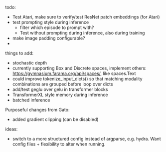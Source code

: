 todo:
- Test Atari, make sure to verify/test ResNet patch embeddings (for Atari)
- test prompting style during inference
    - filter which episode to prompt with?
    - Test without prompting during inference, also during training
- make image padding configurable?
- 
things to add: 
- stochastic depth
- currently supporting Box and Discrete spaces, implement others: https://gymnasium.farama.org/api/spaces/, like spaces.Text
- could improve tokenize_input_dicts() so that matching modality combinations are grouped before loop over dicts
- add/test geglu over gelu in transformer blocks
- TransformerXL style memory during inference
- batched inference

Purposeful changes from Gato:
- added gradient clipping (can be disabled)

ideas:
- switch to a more structured config instead of argparse, e.g. hydra. Want config files + flexibility to alter when running. 

